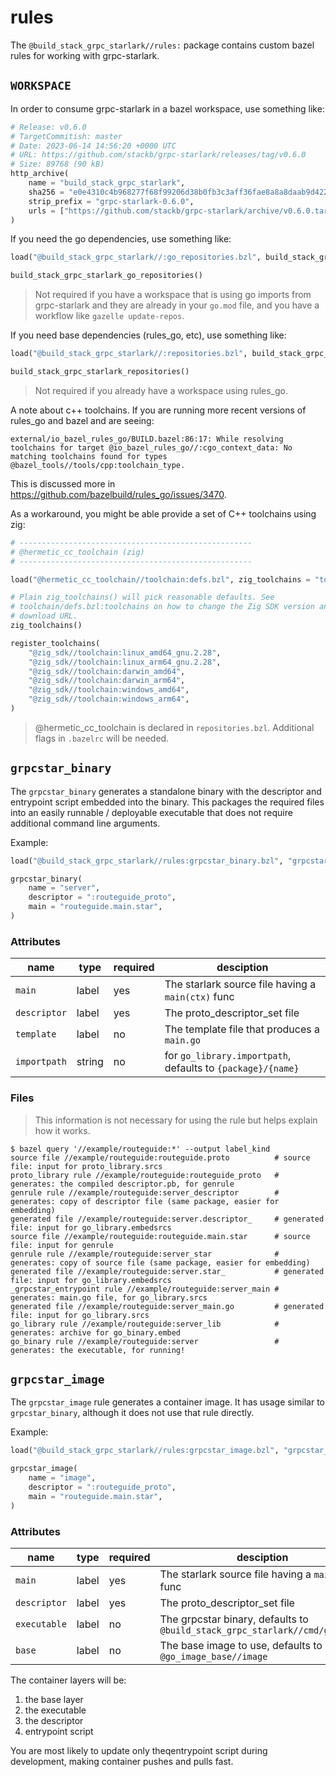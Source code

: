 # rules

The `@build_stack_grpc_starlark//rules:` package contains custom bazel rules for
working with grpc-starlark.

## `WORKSPACE`

In order to consume grpc-starlark in a bazel workspace, use something like:

```py
# Release: v0.6.0
# TargetCommitish: master
# Date: 2023-06-14 14:56:20 +0000 UTC
# URL: https://github.com/stackb/grpc-starlark/releases/tag/v0.6.0
# Size: 89768 (90 kB)
http_archive(
    name = "build_stack_grpc_starlark",
    sha256 = "e0e4310c4b968277f68f99206d38b0fb3c3aff36fae8a8a8daab9d422d88dc50",
    strip_prefix = "grpc-starlark-0.6.0",
    urls = ["https://github.com/stackb/grpc-starlark/archive/v0.6.0.tar.gz"],
)
```

If you need the go dependencies, use something like:

```py
load("@build_stack_grpc_starlark//:go_repositories.bzl", build_stack_grpc_starlark_go_repositories = "go_repositories")

build_stack_grpc_starlark_go_repositories()
```

> Not required if you have a workspace that is using go imports from
> grpc-starlark and they are already in your `go.mod` file, and you have a
> workflow like `gazelle update-repos`.

If you need base dependencies (rules_go, etc), use something like:

```py
load("@build_stack_grpc_starlark//:repositories.bzl", build_stack_grpc_starlark_repositories = "repositories")

build_stack_grpc_starlark_repositories()
```

> Not required if you already have a workspace using rules_go.

A note about c++ toolchains.  If you are running more recent versions of rules_go and bazel and are seeing:

```
external/io_bazel_rules_go/BUILD.bazel:86:17: While resolving toolchains for target @io_bazel_rules_go//:cgo_context_data: No matching toolchains found for types @bazel_tools//tools/cpp:toolchain_type.
```

This is discussed more in https://github.com/bazelbuild/rules_go/issues/3470.

As a workaround, you might be able provide a set of C++ toolchains using zig:

```py
# ----------------------------------------------------
# @hermetic_cc_toolchain (zig)
# ----------------------------------------------------

load("@hermetic_cc_toolchain//toolchain:defs.bzl", zig_toolchains = "toolchains")

# Plain zig_toolchains() will pick reasonable defaults. See
# toolchain/defs.bzl:toolchains on how to change the Zig SDK version and
# download URL.
zig_toolchains()

register_toolchains(
    "@zig_sdk//toolchain:linux_amd64_gnu.2.28",
    "@zig_sdk//toolchain:linux_arm64_gnu.2.28",
    "@zig_sdk//toolchain:darwin_amd64",
    "@zig_sdk//toolchain:darwin_arm64",
    "@zig_sdk//toolchain:windows_amd64",
    "@zig_sdk//toolchain:windows_arm64",
)
```

> @hermetic_cc_toolchain is declared in `repositories.bzl`.  Additional flags in `.bazelrc` will be needed.

## `grpcstar_binary`

The `grpcstar_binary` generates a standalone binary with the descriptor and
entrypoint script embedded into the binary.  This packages the required files
into an easily runnable / deployable executable that does not require additional
command line arguments.

Example:

```py
load("@build_stack_grpc_starlark//rules:grpcstar_binary.bzl", "grpcstar_binary")

grpcstar_binary(
    name = "server",
    descriptor = ":routeguide_proto",
    main = "routeguide.main.star",
)
```

### Attributes

| name         | type   | required | desciption                                                  |
| ------------ | ------ | -------- | ----------------------------------------------------------- |
| `main`       | label  | yes      | The starlark source file having a `main(ctx)` func          |
| `descriptor` | label  | yes      | The proto_descriptor_set file                               |
| `template`   | label  | no       | The template file that produces a `main.go`                 |
| `importpath` | string | no       | for `go_library.importpath`, defaults to `{package}/{name}` |

### Files 

> This information is not necessary for using the rule but helps explain how it works.

```
$ bazel query '//example/routeguide:*' --output label_kind
source file //example/routeguide:routeguide.proto          # source file: input for proto_library.srcs
proto_library rule //example/routeguide:routeguide_proto   # generates: the compiled descriptor.pb, for genrule
genrule rule //example/routeguide:server_descriptor        # generates: copy of descriptor file (same package, easier for embedding)
generated file //example/routeguide:server.descriptor_     # generated file: input for go_library.embedsrcs
source file //example/routeguide:routeguide.main.star      # source file: input for genrule
genrule rule //example/routeguide:server_star              # generates: copy of source file (same package, easier for embedding)
generated file //example/routeguide:server.star_           # generated file: input for go_library.embedsrcs
_grpcstar_entrypoint rule //example/routeguide:server_main # generates: main.go file, for go_library.srcs
generated file //example/routeguide:server_main.go         # generated file: input for go_library.srcs
go_library rule //example/routeguide:server_lib            # generates: archive for go_binary.embed
go_binary rule //example/routeguide:server                 # generates: the executable, for running!
```

## `grpcstar_image`

The `grpcstar_image` rule generates a container image.  It has usage similar to `grpcstar_binary`, although it does not use that rule directly.

Example:

```py
load("@build_stack_grpc_starlark//rules:grpcstar_image.bzl", "grpcstar_image")

grpcstar_image(
    name = "image",
    descriptor = ":routeguide_proto",
    main = "routeguide.main.star",
)
```

### Attributes

| name         | type  | required | desciption                                                                  |
| ------------ | ----- | -------- | --------------------------------------------------------------------------- |
| `main`       | label | yes      | The starlark source file having a `main(ctx)` func                          |
| `descriptor` | label | yes      | The proto_descriptor_set file                                               |
| `executable` | label | no       | The grpcstar binary, defaults to `@build_stack_grpc_starlark//cmd/grpcstar` |
| `base`       | label | no       | The base image to use, defaults to `@go_image_base//image`                  |

The container layers will be:

1. the base layer
2. the executable
3. the descriptor
4. entrypoint script

You are most likely to update only theqentrypoint script during development,
making container pushes and pulls fast.